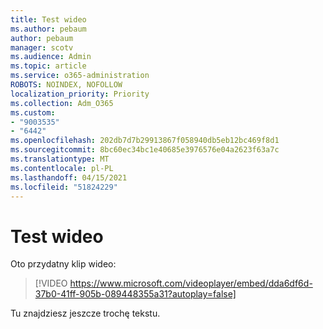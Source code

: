 ```yaml
---
title: Test wideo
ms.author: pebaum
author: pebaum
manager: scotv
ms.audience: Admin
ms.topic: article
ms.service: o365-administration
ROBOTS: NOINDEX, NOFOLLOW
localization_priority: Priority
ms.collection: Adm_O365
ms.custom:
- "9003535"
- "6442"
ms.openlocfilehash: 202db7d7b29913867f058940db5eb12bc469f8d1
ms.sourcegitcommit: 8bc60ec34bc1e40685e3976576e04a2623f63a7c
ms.translationtype: MT
ms.contentlocale: pl-PL
ms.lasthandoff: 04/15/2021
ms.locfileid: "51824229"
---
```

# <a name="video-test"></a>Test wideo

Oto przydatny klip wideo:

>[!VIDEO https://www.microsoft.com/videoplayer/embed/dda6df6d-37b0-41ff-905b-089448355a31?autoplay=false]

Tu znajdziesz jeszcze trochę tekstu.
